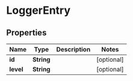 # LoggerEntry

## Properties
Name | Type | Description | Notes
------------ | ------------- | ------------- | -------------
**id** | **String** |  |  [optional]
**level** | **String** |  |  [optional]
